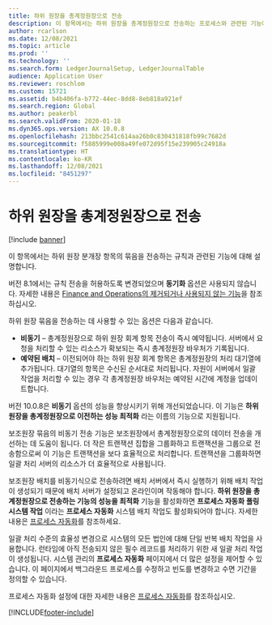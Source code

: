 ```yaml
---
title: 하위 원장을 총계정원장으로 전송
description: 이 항목에서는 하위 원장을 총계정원장으로 전송하는 프로세스와 관련된 기능에 대해 설명합니다.
author: rcarlson
ms.date: 12/08/2021
ms.topic: article
ms.prod: ''
ms.technology: ''
ms.search.form: LedgerJournalSetup, LedgerJournalTable
audience: Application User
ms.reviewer: roschlom
ms.custom: 15721
ms.assetid: b4b406fa-b772-44ec-8dd8-8eb818a921ef
ms.search.region: Global
ms.author: peakerbl
ms.search.validFrom: 2020-01-18
ms.dyn365.ops.version: AX 10.0.8
ms.openlocfilehash: 213bbc2541c614aa26b0c830431818fb99c7682d
ms.sourcegitcommit: f5885999e008a49fe072d95f15e239905c24918a
ms.translationtype: HT
ms.contentlocale: ko-KR
ms.lasthandoff: 12/08/2021
ms.locfileid: "8451297"
---
```

# <a name="subledger-transfer-to-the-general-ledger"></a>하위 원장을 총계정원장으로 전송

[!include [banner](../includes/banner.md)]

이 항목에서는 하위 원장 분개장 항목의 묶음을 전송하는 규칙과 관련된 기능에 대해 설명합니다.

버전 8.1에서는 규칙 전송을 허용하도록 변경되었으며 **동기화** 옵션은 사용되지 않습니다. 자세한 내용은 [Finance and Operations의 제거되거나 사용되지 않는 기능](../../fin-ops-core/dev-itpro/migration-upgrade/deprecated-features.md?toc=%2fdynamics365%2ffinance%2ftoc.json#finance-and-operations-81-with-platform-update-20)을 참조하십시오.

하위 원장 묶음을 전송하는 데 사용할 수 있는 옵션은 다음과 같습니다.

- **비동기** – 총계정원장으로 하위 원장 회계 항목 전송이 즉시 예약됩니다. 서버에서 요청을 처리할 수 있는 리소스가 확보되는 즉시 총계정원장 바우처가 기록됩니다.
- **예약된 배치** – 이전되어야 하는 하위 원장 회계 항목은 총계정원장의 처리 대기열에 추가됩니다. 대기열의 항목은 수신된 순서대로 처리됩니다. 자원이 서버에서 일괄 작업을 처리할 수 있는 경우 각 총계정원장 바우처는 예약된 시간에 계정을 업데이트합니다.

버전 10.0.8은 **비동기** 옵션의 성능을 향상시키기 위해 개선되었습니다. 이 기능은 **하위 원장을 총계정원장으로 이전하는 성능 최적화** 라는 이름의 기능으로 지원됩니다.

보조원장 묶음의 비동기 전송 기능은 보조원장에서 총계정원장으로의 데이터 전송을 개선하는 데 도움이 됩니다. 더 작은 트랜잭션 집합을 그룹화하고 트랜잭션을 그룹으로 전송함으로써 이 기능은 트랜잭션을 보다 효율적으로 처리합니다. 트랜잭션을 그룹화하면 일괄 처리 서버의 리소스가 더 효율적으로 사용됩니다.

보조원장 배치를 비동기식으로 전송하려면 배치 서버에서 즉시 실행하기 위해 배치 작업이 생성되기 때문에 배치 서버가 설정되고 온라인이며 작동해야 합니다. **하위 원장을 총계정원장으로 전송하는 기능의 성능을 최적화** 기능을 활성화하면 **프로세스 자동화 폴링 시스템 작업** 이라는 **프로세스 자동화** 시스템 배치 작업도 활성화되어야 합니다. 자세한 내용은 [프로세스 자동화](../../fin-ops-core/dev-itpro/sysadmin/process-automation.md)를 참조하세요.

일괄 처리 수준의 효율성 변경으로 시스템의 모든 법인에 대해 단일 반복 배치 작업을 사용합니다. 런타임에 아직 전송되지 않은 필수 레코드를 처리하기 위한 새 일괄 처리 작업이 생성됩니다. 시스템 관리의 **프로세스 자동화** 페이지에서 더 많은 설정을 제어할 수 있습니다. 이 페이지에서 백그라운드 프로세스를 수정하고 빈도를 변경하고 수면 기간을 정의할 수 있습니다.

프로세스 자동화 설정에 대한 자세한 내용은 [프로세스 자동화](../../fin-ops-core/dev-itpro/sysadmin/process-automation.md)를 참조하십시오.

[!INCLUDE[footer-include](../../includes/footer-banner.md)]
